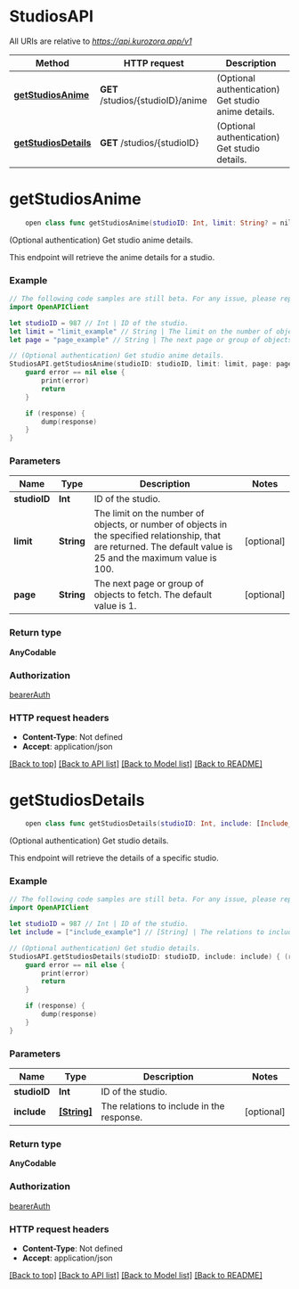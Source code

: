 # StudiosAPI

All URIs are relative to *https://api.kurozora.app/v1*

Method | HTTP request | Description
------------- | ------------- | -------------
[**getStudiosAnime**](StudiosAPI.md#getstudiosanime) | **GET** /studios/{studioID}/anime | (Optional authentication) Get studio anime details.
[**getStudiosDetails**](StudiosAPI.md#getstudiosdetails) | **GET** /studios/{studioID} | (Optional authentication) Get studio details.


# **getStudiosAnime**
```swift
    open class func getStudiosAnime(studioID: Int, limit: String? = nil, page: String? = nil, completion: @escaping (_ data: AnyCodable?, _ error: Error?) -> Void)
```

(Optional authentication) Get studio anime details.

This endpoint will retrieve the anime details for a studio.

### Example
```swift
// The following code samples are still beta. For any issue, please report via http://github.com/OpenAPITools/openapi-generator/issues/new
import OpenAPIClient

let studioID = 987 // Int | ID of the studio.
let limit = "limit_example" // String | The limit on the number of objects, or number of objects in the specified relationship, that are returned. The default value is 25 and the maximum value is 100. (optional)
let page = "page_example" // String | The next page or group of objects to fetch. The default value is 1. (optional)

// (Optional authentication) Get studio anime details.
StudiosAPI.getStudiosAnime(studioID: studioID, limit: limit, page: page) { (response, error) in
    guard error == nil else {
        print(error)
        return
    }

    if (response) {
        dump(response)
    }
}
```

### Parameters

Name | Type | Description  | Notes
------------- | ------------- | ------------- | -------------
 **studioID** | **Int** | ID of the studio. | 
 **limit** | **String** | The limit on the number of objects, or number of objects in the specified relationship, that are returned. The default value is 25 and the maximum value is 100. | [optional] 
 **page** | **String** | The next page or group of objects to fetch. The default value is 1. | [optional] 

### Return type

**AnyCodable**

### Authorization

[bearerAuth](../README.md#bearerAuth)

### HTTP request headers

 - **Content-Type**: Not defined
 - **Accept**: application/json

[[Back to top]](#) [[Back to API list]](../README.md#documentation-for-api-endpoints) [[Back to Model list]](../README.md#documentation-for-models) [[Back to README]](../README.md)

# **getStudiosDetails**
```swift
    open class func getStudiosDetails(studioID: Int, include: [Include_getStudiosDetails]? = nil, completion: @escaping (_ data: AnyCodable?, _ error: Error?) -> Void)
```

(Optional authentication) Get studio details.

This endpoint will retrieve the details of a specific studio.

### Example
```swift
// The following code samples are still beta. For any issue, please report via http://github.com/OpenAPITools/openapi-generator/issues/new
import OpenAPIClient

let studioID = 987 // Int | ID of the studio.
let include = ["include_example"] // [String] | The relations to include in the response. (optional)

// (Optional authentication) Get studio details.
StudiosAPI.getStudiosDetails(studioID: studioID, include: include) { (response, error) in
    guard error == nil else {
        print(error)
        return
    }

    if (response) {
        dump(response)
    }
}
```

### Parameters

Name | Type | Description  | Notes
------------- | ------------- | ------------- | -------------
 **studioID** | **Int** | ID of the studio. | 
 **include** | [**[String]**](String.md) | The relations to include in the response. | [optional] 

### Return type

**AnyCodable**

### Authorization

[bearerAuth](../README.md#bearerAuth)

### HTTP request headers

 - **Content-Type**: Not defined
 - **Accept**: application/json

[[Back to top]](#) [[Back to API list]](../README.md#documentation-for-api-endpoints) [[Back to Model list]](../README.md#documentation-for-models) [[Back to README]](../README.md)

